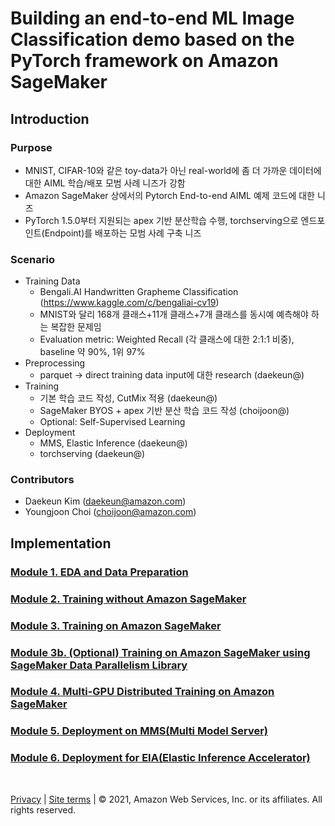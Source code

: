 # Building an end-to-end ML Image Classification demo based on the PyTorch framework on Amazon SageMaker

## Introduction

### Purpose
- MNIST, CIFAR-10와 같은 toy-data가 아닌 real-world에 좀 더 가까운 데이터에 대한 AIML 학습/배포 모범 사례 니즈가 강함
- Amazon SageMaker 상에서의 Pytorch End-to-end AIML 예제 코드에 대한 니즈 
- PyTorch 1.5.0부터 지원되는 apex 기반 분산학습 수행, torchserving으로 엔드포인트(Endpoint)를 배포하는 모범 사례 구축 니즈

### Scenario
- Training Data
    - Bengali.AI Handwritten Grapheme Classification (https://www.kaggle.com/c/bengaliai-cv19)
    - MNIST와 달리 168개 클래스+11개 클래스+7개 클래스를 동시예 예측해야 하는 복잡한 문제임
    - Evaluation metric: Weighted Recall (각 클래스에 대한 2:1:1 비중), baseline 약 90%, 1위 97%
- Preprocessing
    - parquet → direct training data input에 대한 research (daekeun@)
- Training
    - 기본 학습 코드 작성, CutMix 적용 (daekeun@)
    - SageMaker BYOS + apex 기반 분산 학습 코드 작성 (choijoon@)
    - Optional: Self-Supervised Learning
- Deployment
    - MMS, Elastic Inference (daekeun@)
    - torchserving (daekeun@)

### Contributors
- Daekeun Kim (daekeun@amazon.com)
- Youngjoon Choi (choijoon@amazon.com)

## Implementation

### [Module 1. EDA and Data Preparation](1.eda_and_data_split.ipynb)

### [Module 2. Training without Amazon SageMaker](2.training_local.ipynb)

### [Module 3. Training on Amazon SageMaker](3.training_on_sagemaker.ipynb)

### [Module 3b. (Optional) Training on Amazon SageMaker using SageMaker Data Parallelism Library](3b.training_on_sagemaker_smdataparallel.ipynb)

### [Module 4. Multi-GPU Distributed Training on Amazon SageMaker](4.distributed_training_on_sagemaker.ipynb)

### [Module 5. Deployment on MMS(Multi Model Server)](5.deployment.ipynb)

### [Module 6. Deployment for EIA(Elastic Inference Accelerator)](6.deployment_eia.ipynb)
<br>

[Privacy](https://aws.amazon.com/privacy/) | [Site terms](https://aws.amazon.com/terms/) | © 2021, Amazon Web Services, Inc. or its affiliates. All rights reserved.